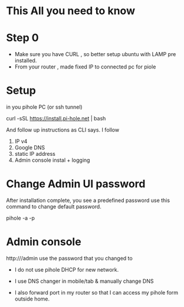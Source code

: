 
# This All you need to know 

# Step 0
- Make sure you have CURL , so better setup ubuntu with LAMP pre installed. 
- From your router , made fixed IP to connected pc for piole

# Setup
in you pihole PC (or ssh tunnel) 

curl -sSL https://install.pi-hole.net | bash

And follow up instructions as CLI says. I follow 
1. IP v4
2. Google DNS 
3. static IP address 
4. Admin console instal + logging 

# Change Admin UI password 
After installation complete, you see a predefined password 
use this command to change default password. 

pihole -a -p

# Admin console 
http://<Your pihole pc IP>/admin
use the password that you changed to 

 - I do not use pihole DHCP for new network. 

 - I use DNS changer in mobile/tab & manually change DNS 
 
  - I also forward port in my router so that I can access my pihole form outside home. 
